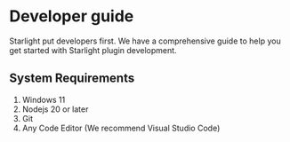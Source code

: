 # Developer guide

Starlight put developers first. We have a comprehensive guide to help you get started with Starlight plugin development.

## System Requirements

1. Windows 11
2. Nodejs 20 or later
3. Git
4. Any Code Editor (We recommend Visual Studio Code)
